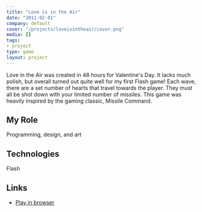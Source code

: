 ```yaml
---
title: "Love is in the Air"
date: "2011-02-01"
company: default
cover: "/projects/loveisintheair/cover.png"
media: []
tags:
- project
type: game
layout: project
---
```


Love in the Air was created in 48 hours for Valentine's Day. It lacks much polish, but overall turned out quite well for my first Flash game! Each wave, there are a set number of hearts that travel towards the player. They must all be shot down with your limited number of missiles. This game was heavily inspired by the gaming classic, Missile Command.

## My Role
Programming, design, and art

## Technologies
Flash

## Links
* [Play in browser](/projects/loveisintheair/play.html)